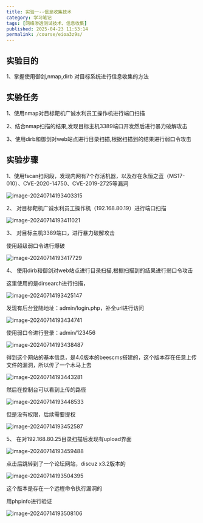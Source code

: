 ```yaml
---
title: 实验一--信息收集技术
category: 学习笔记
tags: [网络渗透测试技术、信息收集]
published: 2025-04-23 11:53:14
permalink: /course/eioa3z9s/
---
```

## 实验目的

1、掌握使用御剑,nmap,dirb 对目标系统进行信息收集的方法

## 实验任务

1、使用nmap对目标靶机广诚水利员工操作机进行端口扫描

2、结合nmap扫描的结果,发现目标主机3389端口开发然后进行暴力破解攻击

3、使用dirb和御剑对web站点进行目录扫描,根据扫描到的结果进行弱口令攻击

## 实验步骤

1、使用fscan扫网段，发现内网有7个存活机器，以及存在永恒之蓝（MS17-010）、CVE-2020-14750、CVE-2019-2725等漏洞

![image-20240714193403315](./images/202407142110462.png)

2、 对目标靶机广诚水利员工操作机（192.168.80.19）进行端口扫描

![image-20240714193411021](./images/202407142110463.png)

3、 对目标主机3389端口，进行暴力破解攻击

使用超级弱口令进行爆破

![image-20240714193417729](./images/202407142110464.png)

4、 使用dirb和御剑对web站点进行目录扫描,根据扫描到的结果进行弱口令攻击

这里使用的是dirsearch进行扫描，

![image-20240714193425147](./images/202407142110465.png)

发现有后台登陆地址：admin/login.php，补全url进行访问

 ![image-20240714193434741](./images/202407142110466.png)

使用弱口令进行登录：admin/123456

 ![image-20240714193438487](./images/202407142110467.png)

得到这个网站的基本信息，是4.0版本的beescms搭建的，这个版本存在任意上传文件的漏洞，所以传了一个木马上去

 ![image-20240714193443281](./images/202407142110468.png)

然后在控制台可以看到上传的路径

 ![image-20240714193448533](./images/202407142110469.png)

但是没有权限，后续需要提权

 ![image-20240714193452587](./images/202407142110470.png)

5、 在对192.168.80.25目录扫描后发现有upload界面

![image-20240714193459488](./images/202407142110471.png)

点击后跳转到了一个论坛网站，discuz x3.2版本的

![image-20240714193504395](./images/202407142110472.png)

这个版本是存在一个远程命令执行漏洞的

用phpinfo进行验证

![image-20240714193508106](./images/202407142110473.png)
